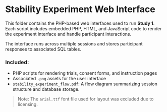 # Stability Experiment Web Interface

This folder contains the PHP-based web interfaces used to run **Study 1**. Each script includes embedded PHP, HTML, and JavaScript code to render the experiment interface and handle participant interactions.

The interface runs across multiple sessions and stores participant responses to associated SQL tables.

### Included:
- PHP scripts for rendering trials, consent forms, and instruction pages
- Associated `.png` assets for the user interface
- [`stability_experiment_flow.pdf`](https://github.com/Lior-Lebovich/stabilityFeedbackICB/tree/main/web-interface/stability_experiment_flow.pdf): A flow diagram summarizing session structure and database storage.

> Note: The `arial.ttf` font file used for layout was excluded due to licensing.
